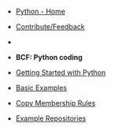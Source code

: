 - [Python - Home](python/overview.md)
- [Contribute/Feedback](common/feedback.md)
- 

- **BCF: Python coding**
- [Getting Started with Python](python/python-getting-started.md)
- [Basic Examples](python/bcf/python-basic-examples.md)
- [Copy Membership Rules](python/bcf/python-copyMembershipRules.md)
- [Example Repositories](python/bcf/CustomerExamples.md)
